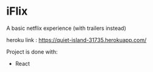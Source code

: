 # iFlix

A basic netflix experience (with trailers instead)

heroku link : https://quiet-island-31735.herokuapp.com/

Project is done with:

- React